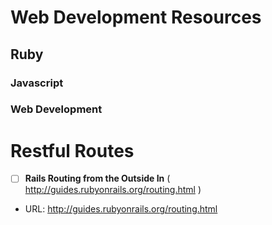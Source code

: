 Web Development Resources
=========================

## Ruby

### Javascript

### Web Development
# Restful Routes
- [ ] **Rails Routing from the Outside In** ( http://guides.rubyonrails.org/routing.html )  
- URL: http://guides.rubyonrails.org/routing.html
